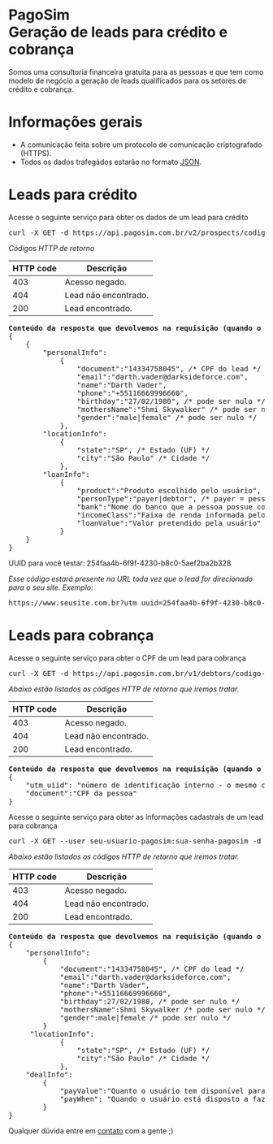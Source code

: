 PagoSim<br>Geração de leads para crédito e cobrança
====
Somos uma consultoria financeira gratuita para as pessoas e que tem como modelo de negócio a geração de leads qualificados para os setores de crédito e cobrança.

Informações gerais
===

* A comunicação feita sobre um protocolo de comunicação criptografado (HTTPS).
* Todos os dados trafegádos estarão no formato [JSON](http://www.json.org/).


Leads para crédito
====

Acesse o seguinte serviço para obter os dados de um lead para crédito

<pre>
curl -X GET -d https://api.pagosim.com.br/v2/prospects/codigo-utm_uuid_que-voce-recebeu-na-url
</pre>

*Códigos HTTP de retorno*

| HTTP code |                   Descrição                                   |
|-----------|---------------------------------------------------------------|
| 403       |                   Acesso negado.                              |
| 404       |                   Lead não encontrado.                        |
| 200       |                   Lead encontrado.                            |

<pre>
<b>Conteúdo da resposta que devolvemos na requisição (quando o código HTTP for 200)</b>
{
    {
        "personalInfo":
            {
                "document":"14334758045", /* CPF do lead */
                "email":"darth.vader@darksideforce.com",
                "name":"Darth Vader",
                "phone":"+55116669996660",
                "birthday":"27/02/1980", /* pode ser nulo */
                "mothersName":"Shmi Skywalker" /* pode ser nulo */,
                "gender":"male|female" /* pode ser nulo */
            },
        "locationInfo":
            {
                "state":"SP", /* Estado (UF) */
                "city":"São Paulo" /* Cidade */
            },
        "loanInfo":
            {
                "product":"Produto escolhido pelo usuário", 
                "personType":"payer|debtor", /* payer = pessoa sem negativação; debtor=pessoa com negativação */
                "bank":"Nome do banco que a pessoa possue conta corrente",
                "incomeClass":"Faixa de renda informada pelo usuário",
                "loanValue":"Valor pretendido pela usuário"
            }
    }
}
</pre>

UUID para você testar: 254faa4b-6f9f-4230-b8c0-5aef2ba2b328

*Esse código estará presente na URL toda vez que o lead for direcionado para o seu site. Exemplo:*
<pre>
https://www.seusite.com.br?utm_uuid=254faa4b-6f9f-4230-b8c0-5aef2ba2b328
</pre>

Leads para cobrança
====

Acesse o seguinte serviço para obter o CPF de um lead para cobrança

<pre>
curl -X GET -d https://api.pagosim.com.br/v1/debtors/codigo-lead-pagosim
</pre>

*Abaixo estão listados os códigos HTTP de retorno que iremos tratar.*

| HTTP code |                   Descrição                                   |
|-----------|---------------------------------------------------------------|
| 403       |                   Acesso negado.                              |
| 404       |                   Lead não encontrado.                        |
| 200       |                   Lead encontrado.                            |

<pre>
<b>Conteúdo da resposta que devolvemos na requisição (quando o código HTTP de resposta for 200)</b>
{
    "utm_uiid": "número de identificação interno - o mesmo código que iremos mandar para você na URL",
    "document":"CPF da pessoa"
}
</pre>

Acesse o seguinte serviço para obter as informações cadastrais de um lead para cobrança

<pre>
curl -X GET --user seu-usuario-pagosim:sua-senha-pagosim -d https://api.pagosim.com.br/v1/debtors/document/cpf-do-lead
</pre>

*Abaixo estão listados os códigos HTTP de retorno que iremos tratar.*

| HTTP code |                   Descrição                                   |
|-----------|---------------------------------------------------------------|
| 403       |                   Acesso negado.                              |
| 404       |                   Lead não encontrado.                        |
| 200       |                   Lead encontrado.                            |

<pre>
<b>Conteúdo da resposta que devolvemos na requisição (quando o código HTTP de resposta for 200)</b>
{
    "personalInfo":
        {
            "document":"14334758045", /* CPF do lead */
            "email":"darth.vader@darksideforce.com",
            "name":"Darth Vader",
            "phone":"+55116669996660",
            "birthday":27/02/1980, /* pode ser nulo */
            "mothersName":Shmi Skywalker /* pode ser nulo */,
            "gender":male|female /* pode ser nulo */
        }
     "locationInfo":
            {
                "state":"SP", /* Estado (UF) */
                "city":"São Paulo" /* Cidade */
            },
    "dealInfo":
        {
            "payValue":"Quanto o usuário tem disponível para fazer o acordo"
            "payWhen": "Quando o usuário está disposto a fazer o pagamento"
        }
}
</pre>

Qualquer dúvida entre em [contato](mailto:devops@pagosim.com.br) com a gente ;)

